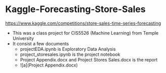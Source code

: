 # Kaggle-Forecasting-Store-Sales
https://www.kaggle.com/competitions/store-sales-time-series-forecasting
- This was a class project for CIS5526 (Machine Learning) from Temple University
- It consist a few documents
  - projectEDA.ipynb is Exploratory Data Analysis
  - project_storesales.ipynb is the project notebook
  - Project Appendix.docx and Project Stores Sales.docx is the report
  - ![a](Project Appendix.docx)

